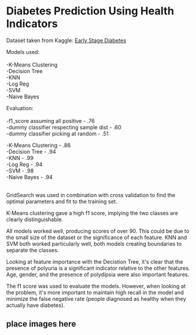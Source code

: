 # Diabetes Prediction Using Health Indicators

Dataset taken from Kaggle: [Early Stage Diabetes](https://archive.ics.uci.edu/ml/datasets/Early+stage+diabetes+risk+prediction+dataset) <br/>

Models used: <br/>
<br/>
-K-Means Clustering <br/>
-Decision Tree <br/>
-KNN <br/>
-Log Reg <br/>
-SVM <br/>
-Naive Bayes <br/>

Evaluation: <br/>
<br/>
-f1_score assuming all positive - .76 <br/>
-dummy classifier respecting sample dist - .60 <br/>
-dummy classifier picking at random - .51 <br/>

-K-Means Clustering - .86 <br/>
-Decision Tree - .94 <br/>
-KNN - .99 <br/>
-Log Reg - .94 <br/>
-SVM - .98 <br/>
-Naive Bayes - .94 <br/>
<br/>

GridSearch was used in combination with cross validation to find the optimal parameters and fit to the training set. 

K-Means clustering gave a high f1 score, implying the two classes are clearly distinguishable.

All models worked well, producing scores of over 90. This could be due to the small size of the dataset or the significance of each feature. KNN and SVM both worked particularly well, both models creating boundaries to separate the classes. 

Looking at feature importance with the Decistion Tree, it's clear that the presence of polyuria is a significant indicator relative to the other features. Age, gender, and the presence of polydipsia were also important features. 

The f1 score was used to evaluate the models. However, when looking at the problem, it's more important to maintain high recall in the model and minimize the false negative rate (people diagnosed as healthy when they actually have diabetes).


## place images here

